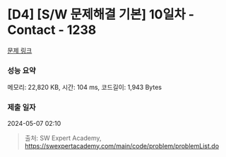 # [D4] [S/W 문제해결 기본] 10일차 - Contact - 1238 

[문제 링크](https://swexpertacademy.com/main/code/problem/problemDetail.do?contestProbId=AV15B1cKAKwCFAYD) 

### 성능 요약

메모리: 22,820 KB, 시간: 104 ms, 코드길이: 1,943 Bytes

### 제출 일자

2024-05-07 02:10



> 출처: SW Expert Academy, https://swexpertacademy.com/main/code/problem/problemList.do